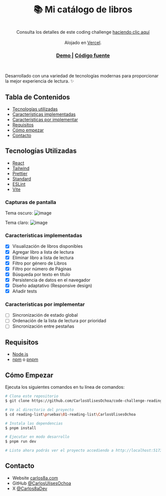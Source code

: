 <h1 align="center">📚 Mi catálogo de libros</h1>

<br/>

<div align="center">
   Consulta los detalles de este coding challenge <a href="https://github.com/midudev/pruebas-tecnicas/blob/main/pruebas/01-reading-list/README.md" target="_blank">haciendo clic aquí</a>
   <br/><br/>
   Alojado en <a href="https://vercel.com/" target="_blank">Vercel</a>.
</div>

<div align="center">
  <h3>
    <a href="https://reading-list-code-challenge.vercel.app/">
      Demo
    </a>
    <span> | </span>
    <a href="https://github.com/CarlosUlisesOchoa/code-challenge-reading-list">
      Código fuente
    </a>
  </h3>
</div>

<br />

Desarrollado con una variedad de tecnologías modernas para proporcionar la mejor experiencia de lectura. ✨

## Tabla de Contenidos

- [Tecnologías utilizadas](#tecnologías-utilizadas)
- [Características implementadas](#características-implementadas)
- [Características por implementar](#características-por-implementar)
- [Requisitos](#requisitos)
- [Cómo empezar](#cómo-empezar)
- [Contacto](#contacto)

## Tecnologías Utilizadas

- [React](https://reactjs.org/)
- [Tailwind](https://tailwindcss.com/)
- [Prettier](https://prettier.io/)
- [Standard](https://standardjs.com/)
- [ESLint](https://eslint.org/)
- [Vite](https://vitejs.dev/)

### Capturas de pantalla

Tema oscuro:
![image](https://github.com/CarlosUlisesOchoa/code-challenge-reading-list/assets/26280134/5c0e1e4b-7eef-46bc-927f-20932290d52b)

Tema claro:
![image](https://github.com/CarlosUlisesOchoa/code-challenge-reading-list/assets/26280134/e844fec4-18e3-4c32-9c6e-157d22340429)


### Características implementadas

- [x] Visualización de libros disponibles
- [x] Agregar libro a lista de lectura
- [x] Eliminar libro a lista de lectura
- [x] Filtro por género de Libros
- [x] Filtro por número de Páginas
- [x] Búsqueda por texto en título
- [x] Persistencia de datos en el navegador
- [x] Diseño adaptativo (Responsive design)
- [x] Añadir tests

### Características por implementar

- [ ] Sincronización de estado global
- [ ] Ordenación de la lista de lectura por prioridad
- [ ] Sincronización entre pestañas

## Requisitos

- [Node.js](https://nodejs.org/en/download/)
- [npm](https://www.npmjs.com/) o [pnpm](https://pnpm.io/)

## Cómo Empezar

Ejecuta los siguientes comandos en tu línea de comandos:

```bash
# Clona este repositorio
$ git clone https://github.com/CarlosUlisesOchoa/code-challenge-reading-list

# Ve al directorio del proyecto
$ cd reading-list\pruebas\01-reading-list\CarlosUlisesOchoa

# Instala las dependencias
$ pnpm install

# Ejecutar en modo desarrollo
$ pnpm run dev

# Listo ahora podrás ver el proyecto accediendo a http://localhost:5173/
```

## Contacto

- Website [carlos8a.com](https://carlos8a.com)
- GitHub [@CarlosUlisesOchoa](https://github.com/carlosulisesochoa)
- X [@Carlos8aDev](https://twitter.com/carlos8adev)
